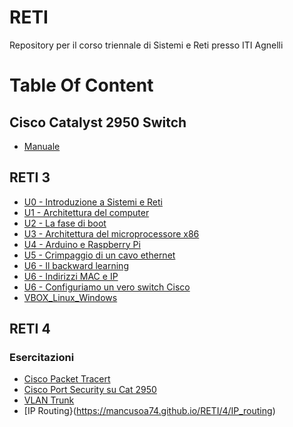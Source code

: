 # RETI
Repository per il corso triennale di Sistemi e Reti presso ITI Agnelli 

# Table Of Content

## Cisco Catalyst 2950 Switch 

- [Manuale](https://mancusoa74.github.io/RETI/CAT2950_manual.pdf)

## RETI 3

- [U0 - Introduzione a Sistemi e Reti](https://mancusoa74.github.io/RETI/3/U0_intro)
- [U1 - Architettura del computer](https://mancusoa74.github.io/RETI/3/U1_computer)
- [U2 - La fase di boot](https://mancusoa74.github.io/RETI/3/U2_boot)
- [U3 - Architettura del microprocessore x86](https://mancusoa74.github.io/RETI/3/U3_microprocessore)
- [U4 - Arduino e Raspberry Pi](https://mancusoa74.github.io/RETI/3/U4_arduino)
- [U5 - Crimpaggio di un cavo ethernet](https://mancusoa74.github.io/RETI/3/U5_cavo_ethernet)
- [U6 - Il backward learning](https://mancusoa74.github.io/RETI/3/U6_backward_learning)
- [U6 - Indirizzi MAC e IP](https://mancusoa74.github.io/RETI/3/U6_mac_ip)
- [U6 - Configuriamo un vero switch Cisco](https://mancusoa74.github.io/RETI/3/U6_switch_config)
- [VBOX_Linux_Windows](https://mancusoa74.github.io/RETI/3/VBOX_Linux_Windows)

## RETI 4

### Esercitazioni

- [Cisco Packet Tracert](RETI_4/PacketTracer/packet_tracer.md)
- [Cisco Port Security su Cat 2950](https://mancusoa74.github.io/RETI/4/Port_Security/)
- [VLAN Trunk](https://mancusoa74.github.io/RETI/4/VLAN_Trunk)
- [IP Routing}(https://mancusoa74.github.io/RETI/4/IP_routing)
